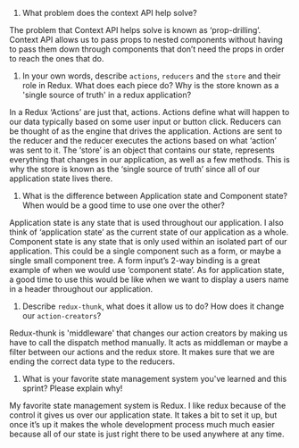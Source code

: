 1. What problem does the context API help solve?

  The problem that Context API helps solve is known as ‘prop-drilling’. Context API allows us to pass props to nested components without having to pass them down through components that don’t need the props in order to reach the ones that do.

1. In your own words, describe `actions`, `reducers` and the `store` and their role in Redux. What does each piece do? Why is the store known as a 'single source of truth' in a redux application?

  In a Redux ‘Actions’ are just that, actions. Actions define what will happen to our data typically based on some user input or button click. Reducers can be thought of as the engine that drives the application. Actions are sent to the reducer and the reducer executes the actions based on what ‘action’ was sent to it. The ‘store’ is an object that contains our state,  represents everything that changes in our application,  as well as a few methods. This is why the store is known as the ‘single source of truth’ since all of our application state lives there.

1. What is the difference between Application state and Component state? When would be a good time to use one over the other?

  Application state is any state that is used throughout our application.  I also think of ‘application state’ as the current state of our application as a whole. Component state is any state that is only used within an isolated part of our application. This could be a single component such as a form, or maybe a single small component tree. A form input’s 2-way binding is a great example of when we would use ‘component state’. As for application state, a good time to use this would be like when we want to display a users name in a header throughout our application.

1. Describe `redux-thunk`, what does it allow us to do? How does it change our `action-creators`?

  Redux-thunk is 'middleware' that changes our action creators by making us have to call the dispatch method manually. It acts as middleman or maybe a filter between our actions and the redux store. It makes sure that we are ending the correct data type to the reducers.

1. What is your favorite state management system you've learned and this sprint? Please explain why!

  My favorite state management system is Redux. I like redux because of the control it gives us over our application state. It takes a bit to set it up, but once it’s up it makes the whole development process much much easier because all of our state is just right there to be used anywhere at any time. 
